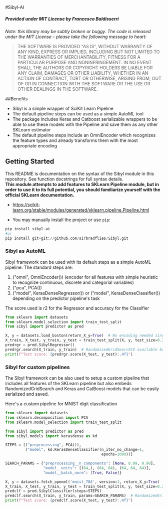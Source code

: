 #Sibyl-AI
##### Provided under MIT License by Francesco Baldisserri
*Note: this library may be subtly broken or buggy. The code is released under
the MIT License – please take the following message to heart:*
> THE SOFTWARE IS PROVIDED "AS IS", WITHOUT WARRANTY OF ANY KIND, EXPRESS OR
IMPLIED, INCLUDING BUT NOT LIMITED TO THE WARRANTIES OF MERCHANTABILITY, FITNESS
FOR A PARTICULAR PURPOSE AND NONINFRINGEMENT. IN NO EVENT SHALL THE AUTHORS OR
COPYRIGHT HOLDERS BE LIABLE FOR ANY CLAIM, DAMAGES OR OTHER LIABILITY, WHETHER
IN AN ACTION OF CONTRACT, TORT OR OTHERWISE, ARISING FROM, OUT OF OR IN
CONNECTION WITH THE SOFTWARE OR THE USE OR OTHER DEALINGS IN THE SOFTWARE.
> 
##Benefits
- Sibyl is a simple wrapper of SciKit Learn Pipeline
- The default pipeline steps can be used as a simple AutoML tool
- The package includes Keras and Catboost serializable wrappers to be able to use these models with the Pipeline and save them as any other SKLearn estimator
- The default pipeline steps include an OmniEncoder which recognizes the feature types and already transforms them with the most appropriate encoding

## Getting Started
This README is documentation on the syntax of the Sibyl module in this repository. See function docstrings for full syntax details.  
**This module attempts to add features to SKLearn Pipeline module, but in order to use it
to its full potential, you should familiarize yourself with the official SKLearn documentation.**

- https://scikit-learn.org/stable/modules/generated/sklearn.pipeline.Pipeline.html

- You may manually install the project or use ```pip```:
```python
pip install sibyl-ai
#or
pip install git+git://github.com/sirbradflies/Sibyl.git
```

### Sibyl as AutoML
Sibyl framework can be used with its default steps as a simple AutoML pipeline.
The standard steps are:
1. ("omni", OmniEncoder()) (encoder for all features with simple heuristic to recognize continuous, discrete and categorial variables)
2. ("pca", PCA())
3. ("model", KerasDenseRegressor()) or ("model", KerasDenseClassifier()) depending on the predictor pipeline's task

The score used is r2 for the Regressor and accuracy for the Classifier

```python
from sklearn import datasets
from sklearn.model_selection import train_test_split
from sibyl import predictor as pred

X, y = datasets.load_boston(return_X_y=True)  # No encoding needed since OmniEncoder recognizes discrete, continuous and categoricals
X_train, X_test, y_train, y_test = train_test_split(X, y, test_size=0.2)
predrgr = pred.SibylRegressor()
predrgr.search(X_train, y_train)  # RandomizedGridSearchCV available but also fit method is available
print(f"Test score: {predrgr.score(X_test, y_test):.4f}")
```

### Sibyl for custom pipelines
The Sibyl framework can be also used to setup a custom pipeline that includes all features of the SKLearn pipeline but also embeds RandomizedGridSearch and Keras and CatBoost models that can be easily serialized and saved.

Here's a custom pipeline for MNIST digit classification

```python
from sklearn import datasets
from sklearn.decomposition import PCA
from sklearn.model_selection import train_test_split

from sibyl import predictor as pred
from sibyl.models import kerasdense as kd

STEPS = [("preprocessing", PCA()),
         ("model", kd.KerasDenseClassifier(n_iter_no_change=1,
                                           epochs=1000))]

SEARCH_PARAMS = {"preprocessing__n_components": [None, 0.99, 0.90],
                 "model__units": [(64,), (64, 64), (64, 64, 64)],
                 "model__batch_norm": [True, False]}

X, y = datasets.fetch_openml('mnist_784', version=1, return_X_y=True)
X_train, X_test, y_train, y_test = train_test_split(X, y, test_size=0.2)
predclf = pred.SibylClassifier(steps=STEPS)
predclf.search(X_train, y_train, params=SEARCH_PARAMS)  # RandomizedGridSearchCV available but also fit method is available
print(f"Test score: {predclf.score(X_test, y_test):.4f}")
```